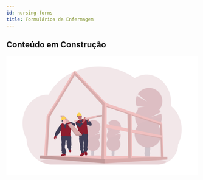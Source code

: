 ```yaml
---
id: nursing-forms
title: Formulários da Enfermagem
---
```


## Conteúdo em Construção
 
![Em Construção](../../assets/undraw_under_construction_46pa.png)